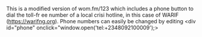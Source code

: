 This is a modified version of wom.fm/123 which includes a phone button to dial the toll-fr ee number of a local crisi hotline, in this case of WARIF (https://warifng.org). Phone numbers can easily be changed by editing <div id="phone" onclick="window.open('tel:+2348092100009');></div>
